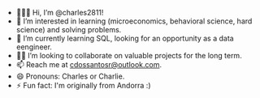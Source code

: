 - 🙋🏻‍♂️ Hi, I’m @charles2811!
- 👀 I’m interested in learning (microeconomics, behavioral science, hard science) and solving problems.
- 🌱 I’m currently learning SQL, looking for an opportunity as a data eengineer.
- 🤝🏻 I’m looking to collaborate on valuable projects for the long term.
- 📫 Reach me at cdossantosr@outlook.com.
- 😄 Pronouns: Charles or Charlie.
- ⚡ Fun fact: I'm originally from Andorra :)

<!---
charles2811/charles2811 is a ✨ special ✨ repository because its `README.md` (this file) appears on your GitHub profile.
You can click the Preview link to take a look at your changes.
--->
